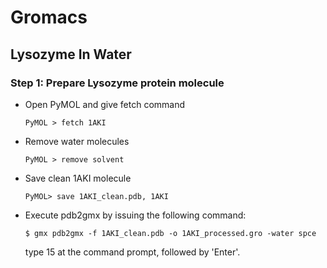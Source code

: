 # Gromacs

## Lysozyme In Water

### Step 1: Prepare Lysozyme protein molecule
- Open PyMOL and give fetch command
  ```console
  PyMOL > fetch 1AKI
  ```
- Remove water molecules<br>
  ```console
  PyMOL > remove solvent
  ```
- Save clean 1AKI molecule
  ```console
  PyMOL> save 1AKI_clean.pdb, 1AKI
  ```
- Execute pdb2gmx by issuing the following command:
  ```console
  $ gmx pdb2gmx -f 1AKI_clean.pdb -o 1AKI_processed.gro -water spce
  ```
  type 15 at the command prompt, followed by 'Enter'.

  
